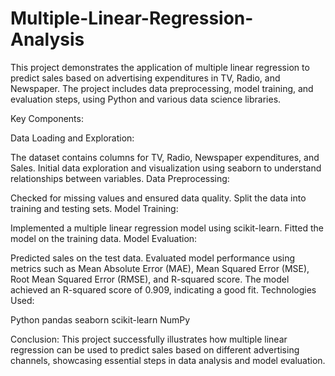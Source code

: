 # Multiple-Linear-Regression-Analysis
This project demonstrates the application of multiple linear regression to predict sales based on advertising expenditures in TV, Radio, and Newspaper. The project includes data preprocessing, model training, and evaluation steps, using Python and various data science libraries.


Key Components:

Data Loading and Exploration:

The dataset contains columns for TV, Radio, Newspaper expenditures, and Sales.
Initial data exploration and visualization using seaborn to understand relationships between variables.
Data Preprocessing:

Checked for missing values and ensured data quality.
Split the data into training and testing sets.
Model Training:

Implemented a multiple linear regression model using scikit-learn.
Fitted the model on the training data.
Model Evaluation:

Predicted sales on the test data.
Evaluated model performance using metrics such as Mean Absolute Error (MAE), Mean Squared Error (MSE), Root Mean Squared Error (RMSE), and R-squared score.
The model achieved an R-squared score of 0.909, indicating a good fit.
Technologies Used:

Python
pandas
seaborn
scikit-learn
NumPy


Conclusion:
This project successfully illustrates how multiple linear regression can be used to predict sales based on different advertising channels, showcasing essential steps in data analysis and model evaluation.

